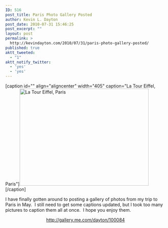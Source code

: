 ```yaml
---
ID: 516
post_title: Paris Photo Gallery Posted
author: Kevin L. Dayton
post_date: 2010-07-31 15:46:25
post_excerpt: ""
layout: post
permalink: >
  http://kevindayton.com/2010/07/31/paris-photo-gallery-posted/
published: true
aktt_tweeted:
  - "1"
aktt_notify_twitter:
  - 'yes'
  - 'yes'
---
```

[caption id="" align="aligncenter" width="405" caption="La Tour Eiffel, Paris"]<a href="http://gallery.me.com/dayton/100084"><img class="    " title="La Tour Eiffel, Paris" src="http://gallery.me.com/dayton/100084/IMG_0199/web.jpg?ver=12763631890001" alt="La Tour Eiffel, Paris" width="405" height="305" /></a>[/caption]

I have finally gotten around to posting a gallery of photos from my trip to Paris in May.  I still need to get some captions updated, but I took too many pictures to caption them all at once.  I hope you enjoy them.
<p style="text-align: center"><a title="http://gallery.me.com/dayton/100084" href="http://gallery.me.com/dayton/100084" target="_blank">http://gallery.me.com/dayton/100084</a></p>